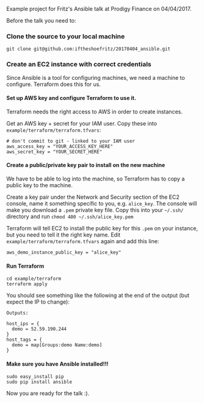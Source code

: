 Example project for Fritz's Ansible talk at Prodigy Finance on 04/04/2017.

Before the talk you need to:

### Clone the source to your local machine

```
git clone git@github.com:iftheshoefritz/20170404_ansible.git
```

### Create an EC2 instance with correct credentials

Since Ansible is a tool for configuring machines, we need a machine to configure. Terraform does this for us.

#### Set up AWS key and configure Terraform to use it.
Terraform needs the right access to AWS in order to create instances.

Get an AWS key + secret for your IAM user. Copy these into `example/terraform/terraform.tfvars`:

```
# don't commit to git - linked to your IAM user
aws_access_key = "YOUR_ACCESS_KEY_HERE"
aws_secret_key = "YOUR_SECRET_HERE"
```

#### Create a public/private key pair to install on the new machine
We have to be able to log into the machine, so Terraform has to copy a public key to the machine.

Create a key pair under the Network and Security section of the EC2 console, name it something specific to you, e.g. `alice_key`. The console will make you download a `.pem` private key file. Copy this into your `~/.ssh/` directory and run `chmod 400 ~/.ssh/alice_key.pem`

Terraform will tell EC2 to install the public key for this `.pem` on your instance, but you need to tell it the right key name. Edit `example/terraform/terraform.tfvars` again and add this line:

```
aws_demo_instance_public_key = "alice_key"
```

#### Run Terraform

```
cd example/terraform
terraform apply
```

You should see something like the following at the end of the output (but expect the IP to change):

```
Outputs:

host_ips = {
  demo = 52.59.190.244
}
host_tags = {
  demo = map[Groups:demo Name:demo]
}
```

#### Make sure you have Ansible installed!!!

```
sudo easy_install pip
sudo pip install ansible
```

Now you are ready for the talk :).
